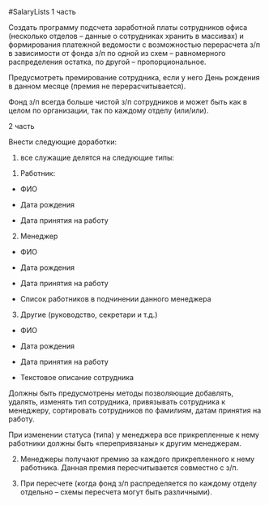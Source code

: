 #SalaryLists
1 часть

Создать программу подсчета заработной платы сотрудников офиса (несколько отделов – данные о сотрудниках хранить в массивах) и формирования платежной ведомости с возможностью перерасчета з/п в зависимости от фонда з/п по одной из схем – равномерного распределения остатка, по другой – пропорциональное.

Предусмотреть премирование сотрудника, если у него День рождения в данном месяце (премия не перерасчитывается).

Фонд з/п всегда больше чистой з/п сотрудников и может быть как в целом по организации, так по каждому отделу (или/или).

2 часть

Внести следующие доработки:

1. все служащие делятся на следующие типы:

1) Работник:

- ФИО

- Дата рождения

- Дата принятия на работу

2) Менеджер

- ФИО

- Дата рождения

- Дата принятия на работу

- Список работников в подчинении данного менеджера

3) Другие (руководство, секретари и т.д.)

- ФИО

- Дата рождения

- Дата принятия на работу

- Текстовое описание сотрудника

Должны быть предусмотрены методы позволяющие добавлять, удалять, изменять тип сотрудника, привязывать сотрудника к менеджеру, сортировать сотрудников по фамилиям, датам принятия на работу.

При изменении статуса (типа) у менеджера все прикрепленные к нему работники должны быть «перепривязаны» к другим менеджерам.



2. Менеджеры получают премию за каждого прикрепленного к нему работника. Данная премия пересчитывается совместно с з/п.



3. При пересчете (когда фонд з/п распределяется по каждому отделу отдельно – схемы пересчета могут быть различными). 